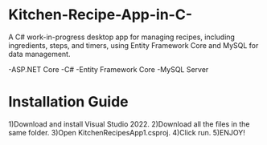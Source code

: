 # Kitchen-Recipe-App-in-C-
 A C# work-in-progress desktop app for managing recipes,  including ingredients, steps, and timers, using Entity Framework  Core and MySQL for data management.

 -ASP.NET Core
 -C#
 -Entity Framework Core
 -MySQL Server

# Installation Guide
1)Download and install Visual Studio 2022.
2)Download all the files in the same folder.
3)Open KitchenRecipesApp1.csproj.
4)Click run.
5)ENJOY!
